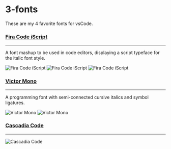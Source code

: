 # 3-fonts
These are my 4 favorite fonts for vsCode.


### [Fira Code iScript](https://github.com/kencrocken/FiraCodeiScript/blob/master/README.md)
***
A font mashup to be used in code editors, displaying a script typeface for the italic font style.

![Fira Code iScript](https://i.ibb.co/zXMhksQ/30752845-8c8484ce-9f8b-11e7-9df1-1d171b8d5e66.png)
![Fira Code iScript](https://i.ibb.co/wB6rgmr/30752894-b5ff4b4a-9f8b-11e7-9908-969829409d08.png)
![Fira Code iScript](https://i.ibb.co/6w9MbBr/30753423-41be3e06-9f8d-11e7-930d-9cfdb5b5ee60.png)

### [Victor Mono](https://github.com/rubjo/victor-mono/blob/master/README.md)
***
A programming font with semi-connected cursive italics and symbol ligatures.

![Victor Mono](https://i.ibb.co/X71zJ5S/code-sample.png)
![Victor Mono](https://i.ibb.co/7vqb3L9/specimens-cropped.png)

### [Cascadia Code](https://github.com/microsoft/cascadia-code/blob/main/README.md)
***
![Cascadia Code](https://i.ibb.co/VpYQkm8/cascadia-code-characters.png)
